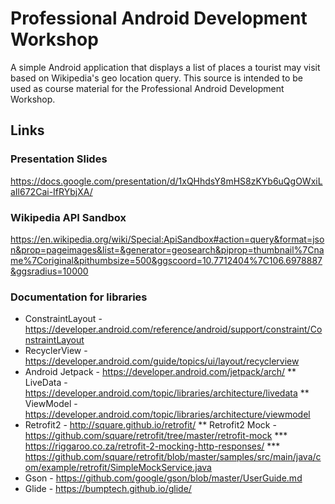 # Professional Android Development Workshop
A simple Android application that displays a list of places a tourist may visit based on Wikipedia's geo location query.
This source is intended to be used as course material for the Professional Android Development Workshop.

## Links

### Presentation Slides
https://docs.google.com/presentation/d/1xQHhdsY8mHS8zKYb6uQgOWxiLaIl672Cai-IfRYbjXA/

### Wikipedia API Sandbox
https://en.wikipedia.org/wiki/Special:ApiSandbox#action=query&format=json&prop=pageimages&list=&generator=geosearch&piprop=thumbnail%7Cname%7Coriginal&pithumbsize=500&ggscoord=10.7712404%7C106.6978887&ggsradius=10000

### Documentation for libraries
* ConstraintLayout - https://developer.android.com/reference/android/support/constraint/ConstraintLayout
* RecyclerView - https://developer.android.com/guide/topics/ui/layout/recyclerview
* Android Jetpack - https://developer.android.com/jetpack/arch/
** LiveData - https://developer.android.com/topic/libraries/architecture/livedata
** ViewModel - https://developer.android.com/topic/libraries/architecture/viewmodel
* Retrofit2 - http://square.github.io/retrofit/
** Retrofit2 Mock - https://github.com/square/retrofit/tree/master/retrofit-mock
*** https://riggaroo.co.za/retrofit-2-mocking-http-responses/
*** https://github.com/square/retrofit/blob/master/samples/src/main/java/com/example/retrofit/SimpleMockService.java
* Gson - https://github.com/google/gson/blob/master/UserGuide.md
* Glide - https://bumptech.github.io/glide/